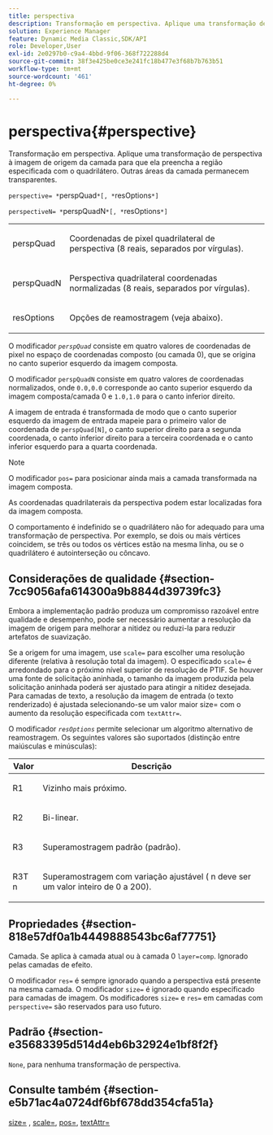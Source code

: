 ```yaml
---
title: perspectiva
description: Transformação em perspectiva. Aplique uma transformação de perspectiva à imagem de origem da camada para que ela preencha a região especificada com o quadrilátero. Outras áreas da camada permanecem transparentes.
solution: Experience Manager
feature: Dynamic Media Classic,SDK/API
role: Developer,User
exl-id: 2e0297b0-c9a4-4bbd-9f06-368f722288d4
source-git-commit: 38f3e425be0ce3e241fc18b477e3f68b7b763b51
workflow-type: tm+mt
source-wordcount: '461'
ht-degree: 0%

---
```


# perspectiva{#perspective}

Transformação em perspectiva. Aplique uma transformação de perspectiva à imagem de origem da camada para que ela preencha a região especificada com o quadrilátero. Outras áreas da camada permanecem transparentes.

`perspective= *`perspQuad`*[, *`resOptions`*]`

`perspectiveN= *`perspQuadN`*[, *`resOptions`*]`

<table id="simpletable_4BD38BBF53964F7D97B9E58914C97B3F"> 
 <tr class="strow"> 
  <td class="stentry"> <p><span class="varname"> perspQuad</span> </p></td> 
  <td class="stentry"> <p>Coordenadas de pixel quadrilateral de perspectiva (8 reais, separados por vírgulas). </p></td> 
 </tr> 
 <tr class="strow"> 
  <td class="stentry"> <p><span class="varname"> perspQuadN</span> </p></td> 
  <td class="stentry"> <p>Perspectiva quadrilateral coordenadas normalizadas (8 reais, separados por vírgulas). </p></td> 
 </tr> 
 <tr class="strow"> 
  <td class="stentry"> <p><span class="varname"> resOptions</span> </p></td> 
  <td class="stentry"> <p>Opções de reamostragem (veja abaixo). </p></td> 
 </tr> 
</table>

O modificador *`perspQuad`* consiste em quatro valores de coordenadas de pixel no espaço de coordenadas composto (ou camada 0), que se origina no canto superior esquerdo da imagem composta.

O modificador `perspQuadN` consiste em quatro valores de coordenadas normalizados, onde `0.0,0.0` corresponde ao canto superior esquerdo da imagem composta/camada 0 e `1.0,1.0` para o canto inferior direito.

A imagem de entrada é transformada de modo que o canto superior esquerdo da imagem de entrada mapeie para o primeiro valor de coordenada de `perspQuad[N]`, o canto superior direito para a segunda coordenada, o canto inferior direito para a terceira coordenada e o canto inferior esquerdo para a quarta coordenada.

>[!NOTE]
>
>O modificador `pos=` para posicionar ainda mais a camada transformada na imagem composta.

As coordenadas quadrilaterais da perspectiva podem estar localizadas fora da imagem composta.

O comportamento é indefinido se o quadrilátero não for adequado para uma transformação de perspectiva. Por exemplo, se dois ou mais vértices coincidem, se três ou todos os vértices estão na mesma linha, ou se o quadrilátero é autointerseção ou côncavo.

## Considerações de qualidade {#section-7cc9056afa614300a9b8844d39739fc3}

Embora a implementação padrão produza um compromisso razoável entre qualidade e desempenho, pode ser necessário aumentar a resolução da imagem de origem para melhorar a nitidez ou reduzi-la para reduzir artefatos de suavização.

Se a origem for uma imagem, use `scale=` para escolher uma resolução diferente (relativa à resolução total da imagem). O especificado `scale=` é arredondado para o próximo nível superior de resolução de PTIF. Se houver uma fonte de solicitação aninhada, o tamanho da imagem produzida pela solicitação aninhada poderá ser ajustado para atingir a nitidez desejada. Para camadas de texto, a resolução da imagem de entrada (o texto renderizado) é ajustada selecionando-se um valor maior size= com o aumento da resolução especificada com `textAttr=`.

O modificador *`resOptions`* permite selecionar um algoritmo alternativo de reamostragem. Os seguintes valores são suportados (distinção entre maiúsculas e minúsculas):

<table id="table_0F20007986324E228096888ED37219C0"> 
 <thead> 
  <tr> 
   <th class="entry"> <b> Valor</b> </th> 
   <th class="entry"> <b> Descrição</b> </th> 
  </tr> 
 </thead>
 <tbody> 
  <tr> 
   <td> <p> <span class="codeph"> R1</span> </p> </td> 
   <td> <p> Vizinho mais próximo. </p> </td> 
  </tr> 
  <tr> 
   <td> <p> <span class="codeph"> R2</span> </p> </td> 
   <td> <p> Bi-linear. </p> </td> 
  </tr> 
  <tr> 
   <td> <p> <span class="codeph"> R3</span> </p> </td> 
   <td> <p> Superamostragem padrão (padrão). </p> </td> 
  </tr> 
  <tr> 
   <td> <p> <span class="codeph">R3T<span class="varname"> n</span></span> </p> </td> 
   <td> <p> Superamostragem com variação ajustável (<span class="varname"> n</span> deve ser um valor inteiro de 0 a 200). </p> </td> 
  </tr> 
 </tbody> 
</table>

## Propriedades {#section-818e57df0a1b4449888543bc6af77751}

Camada. Se aplica à camada atual ou à camada 0 `layer=comp`. Ignorado pelas camadas de efeito.

O modificador `res=` é sempre ignorado quando a perspectiva está presente na mesma camada. O modificador `size=` é ignorado quando especificado para camadas de imagem. Os modificadores `size=` e `res=` em camadas com `perspective=` são reservados para uso futuro.

## Padrão {#section-e35683395d514d4eb6b32924e1bf8f2f}

`None`, para nenhuma transformação de perspectiva.

## Consulte também {#section-e5b71ac4a0724df6bf678dd354cfa51a}

[size=](../../../../../is-api/http-ref/image-serving-api-ref/c-http-protocol-reference/c-data-types/r-size.md#reference-04d383f32c7b4003bed9978cb854747b) , [scale=](../../../../../is-api/http-ref/image-serving-api-ref/c-http-protocol-reference/c-command-reference/r-is-http-scale.md#reference-098c30cea1764f189e6f7c7e400cc065), [pos=](../../../../../is-api/http-ref/image-serving-api-ref/c-http-protocol-reference/c-command-reference/r-pos.md#reference-65de948f4b404f1182b22119ca332143), [textAttr=](../../../../../is-api/http-ref/image-serving-api-ref/c-http-protocol-reference/c-command-reference/r-textattr.md#reference-ff00484fa3244286abeff34911f7ec0d)
